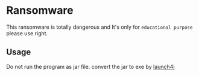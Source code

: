 # Ransomware
 This ransomware is totally dangerous
 and It's only for ``educational purpose``
 please use right.

## Usage
Do not run the program as jar file. convert the jar to exe by [launch4j](http://launch4j.sourceforge.net/)
